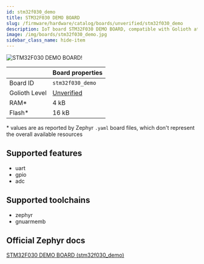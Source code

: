 ```yaml
---
id: stm32f030_demo
title: STM32F030 DEMO BOARD
slug: /firmware/hardware/catalog/boards/unverified/stm32f030_demo
description: IoT board STM32F030 DEMO BOARD, compatible with Golioth at unverified level.
image: /img/boards/stm32f030_demo.jpg
sidebar_class_name: hide-item
---
```


[//]: # (This is an auto-generated file, do not edit! Changes to it will be lost upon re-generation)

![STM32F030 DEMO BOARD!](/img/boards/stm32f030_demo.jpg "STM32F030 DEMO BOARD")

|                | Board properties     |
| -------------  | -------------------- |
| Board ID       | `stm32f030_demo` |
| Golioth Level  | [Unverified](/firmware/hardware#unverified-boards) |
| RAM*           | 4 kB |
| Flash*         | 16 kB |

\* values are as reported by Zephyr `.yaml` board files, which don't represent the overall available resources



## Supported features

* uart
* gpio
* adc

## Supported toolchains

* zephyr
* gnuarmemb

## Official Zephyr docs

[STM32F030 DEMO BOARD (stm32f030_demo)](https://docs.zephyrproject.org/latest/boards/others/stm32f030_demo/doc/index.html)
